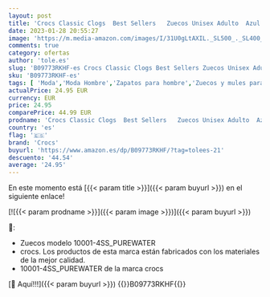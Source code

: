 ```yaml
---
layout: post
title: 'Crocs Classic Clogs  Best Sellers   Zuecos Unisex Adulto  Azul  Pure Water   42/43 EU'
date: 2023-01-28 20:55:27
image: 'https://m.media-amazon.com/images/I/31U0gLtAXIL._SL500_._SL400_.jpg'
comments: true
category: ofertas
author: 'tole.es'
slug: 'B09773RKHF-es Crocs Classic Clogs Best Sellers Zuecos Unisex Adulto Azul...'
sku: 'B09773RKHF-es'
tags: [ 'Moda','Moda Hombre','Zapatos para hombre','Zuecos y mules para hombre','crocs','zuecos','🇪🇸', ]
actualPrice: 24.95 EUR
currency: EUR
price: 24.95
comparePrice: 44.99 EUR
prodname: 'Crocs Classic Clogs  Best Sellers   Zuecos Unisex Adulto  Azul  Pure Water   42/43 EU'
country: 'es'
flag: '🇪🇸'
brand: 'Crocs'
buyurl: 'https://www.amazon.es/dp/B09773RKHF/?tag=tolees-21'
descuento: '44.54'
average: '24.95'
---
```


En este momento está [{{< param title >}}]({{< param buyurl >}}) en el siguiente enlace!

[![{{< param prodname >}}]({{< param image >}})]({{< param buyurl >}})

🔎:

- Zuecos modelo 10001-4SS_PUREWATER
- crocs. Los productos de esta marca están fabricados con los materiales de la mejor calidad.
- 10001-4SS_PUREWATER de la marca crocs

[🛒 Aquí!!!]({{< param buyurl >}})
{{<world>}}B09773RKHF{{</world>}}
